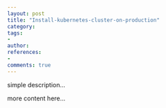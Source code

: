 ```yaml
---
layout: post
title: "Install-kubernetes-cluster-on-production"
category: 
tags: 
- 
author: 
references:
- 
comments: true
---
```



simple description...
<!--more-->

more content here...